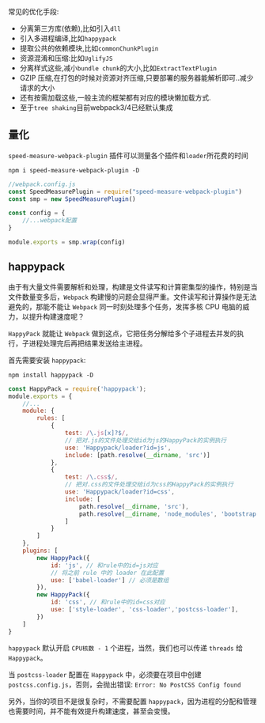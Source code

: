 常见的优化手段:

- 分离第三方库(依赖),比如引入`dll`
- 引入多进程编译,比如`happypack`
- 提取公共的依赖模块,比如`commonChunkPlugin`
- 资源混淆和压缩:比如`UglifyJS`
- 分离样式这些,减小`bundle chunk`的大小,比如`ExtractTextPlugin`
- GZIP 压缩,在打包的时候对资源对齐压缩,只要部署的服务器能解析即可..减少请求的大小
- 还有按需加载这些,一般主流的框架都有对应的模块懒加载方式.
- 至于`tree shaking`目前webpack3/4已经默认集成

## 量化

`speed-measure-webpack-plugin` 插件可以测量各个插件和`loader`所花费的时间

```shell
npm i speed-measure-webpack-plugin -D
```

```js
//webpack.config.js
const SpeedMeasurePlugin = require("speed-measure-webpack-plugin")
const smp = new SpeedMeasurePlugin()

const config = {
    //...webpack配置
}

module.exports = smp.wrap(config)
```

## happypack

由于有大量文件需要解析和处理，构建是文件读写和计算密集型的操作，特别是当文件数量变多后，`Webpack` 构建慢的问题会显得严重。文件读写和计算操作是无法避免的，那能不能让 `Webpack` 同一时刻处理多个任务，发挥多核 CPU 电脑的威力，以提升构建速度呢？

`HappyPack` 就能让 `Webpack` 做到这点，它把任务分解给多个子进程去并发的执行，子进程处理完后再把结果发送给主进程。

首先需要安装 `happypack`:

```shell
npm install happypack -D
```

```js
const HappyPack = require('happypack');
module.exports = {
    //...
    module: {
        rules: [
            {
                test: /\.js[x]?$/,
                // 把对.js的文件处理交给id为js的HappyPack的实例执行
                use: 'Happypack/loader?id=js',
                include: [path.resolve(__dirname, 'src')]
            },
            {
                test: /\.css$/,
                // 把对.css的文件处理交给id为css的HappyPack的实例执行
                use: 'Happypack/loader?id=css',
                include: [
                    path.resolve(__dirname, 'src'),
                    path.resolve(__dirname, 'node_modules', 'bootstrap', 'dist')
                ]
            }
        ]
    },
    plugins: [
        new HappyPack({
            id: 'js', // 和rule中的id=js对应
            // 将之前 rule 中的 loader 在此配置
            use: ['babel-loader'] // 必须是数组
        }),
        new HappyPack({
            id: 'css', // 和rule中的id=css对应
            use: ['style-loader', 'css-loader','postcss-loader'],
        })
    ]
}
```

`happypack` 默认开启 `CPU核数 - 1` 个进程，当然，我们也可以传递 `threads` 给 `Happypack`。

当 `postcss-loader` 配置在 `Happypack` 中，必须要在项目中创建 `postcss.config.js`，否则，会抛出错误: `Error: No PostCSS Config found`

另外，当你的项目不是很复杂时，不需要配置 `happypack`，因为进程的分配和管理也需要时间，并不能有效提升构建速度，甚至会变慢。
